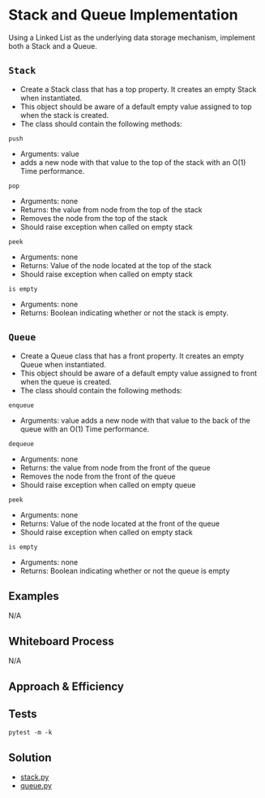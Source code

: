 # Stack and Queue Implementation
<!-- Description of the challenge -->

Using a Linked List as the underlying data storage mechanism, implement both a Stack and a Queue.

## `Stack`

- Create a Stack class that has a top property. It creates an empty Stack when instantiated.
- This object should be aware of a default empty value assigned to top when the stack is created.
- The class should contain the following methods:

`push`

- Arguments: value
- adds a new node with that value to the top of the stack with an O(1) Time performance.

`pop`

- Arguments: none
- Returns: the value from node from the top of the stack
- Removes the node from the top of the stack
- Should raise exception when called on empty stack

`peek`

- Arguments: none
- Returns: Value of the node located at the top of the stack
- Should raise exception when called on empty stack

`is empty`

- Arguments: none
- Returns: Boolean indicating whether or not the stack is empty.

## `Queue`

- Create a Queue class that has a front property. It creates an empty Queue when instantiated.
- This object should be aware of a default empty value assigned to front when the queue is created.
- The class should contain the following methods:

`enqueue`

- Arguments: value
adds a new node with that value to the back of the queue with an O(1) Time performance.

`dequeue`

- Arguments: none
- Returns: the value from node from the front of the queue
- Removes the node from the front of the queue
- Should raise exception when called on empty queue

`peek`

- Arguments: none
- Returns: Value of the node located at the front of the queue
- Should raise exception when called on empty stack

`is empty`

- Arguments: none
- Returns: Boolean indicating whether or not the queue is empty

## Examples

N/A

## Whiteboard Process
<!-- Embedded whiteboard image -->
N/A

## Approach & Efficiency

## Tests

`pytest -m -k`


## Solution

- [stack.py](../../data_structures/stack.py)
- [queue.py](../../data_structures/queue.py)

```python

```

